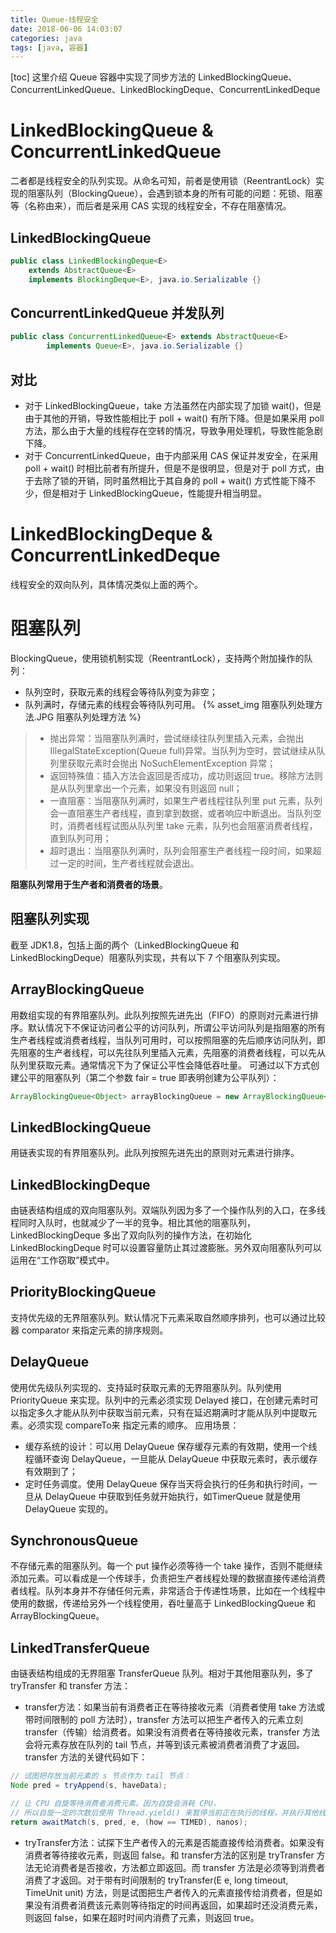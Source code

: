 ```yaml
---
title: Queue-线程安全
date: 2018-06-06 14:03:07
categories: java
tags: [java, 容器]
---
```

[toc]
这里介绍 Queue 容器中实现了同步方法的 LinkedBlockingQueue、ConcurrentLinkedQueue、LinkedBlockingDeque、ConcurrentLinkedDeque

# LinkedBlockingQueue & ConcurrentLinkedQueue
二者都是线程安全的队列实现。从命名可知，前者是使用锁（ReentrantLock）实现的阻塞队列（BlockingQueue），会遇到锁本身的所有可能的问题：死锁、阻塞等（名称由来），而后者是采用 CAS 实现的线程安全，不存在阻塞情况。

## LinkedBlockingQueue
```java
public class LinkedBlockingDeque<E>
    extends AbstractQueue<E>
    implements BlockingDeque<E>, java.io.Serializable {}
```

## ConcurrentLinkedQueue 并发队列
```java
public class ConcurrentLinkedQueue<E> extends AbstractQueue<E>
        implements Queue<E>, java.io.Serializable {}
```

## 对比
* 对于 LinkedBlockingQueue，take 方法虽然在内部实现了加锁 wait()，但是由于其他的开销，导致性能相比于 poll + wait() 有所下降。但是如果采用 poll 方法，那么由于大量的线程存在空转的情况，导致争用处理机，导致性能急剧下降。
* 对于 ConcurrentLinkedQueue，由于内部采用 CAS 保证并发安全，在采用 poll + wait() 时相比前者有所提升，但是不是很明显，但是对于 poll 方式，由于去除了锁的开销，同时虽然相比于其自身的 poll + wait() 方式性能下降不少，但是相对于 LinkedBlockingQueue，性能提升相当明显。


# LinkedBlockingDeque & ConcurrentLinkedDeque
线程安全的双向队列，具体情况类似上面的两个。


# 阻塞队列
BlockingQueue，使用锁机制实现（ReentrantLock），支持两个附加操作的队列：
* 队列空时，获取元素的线程会等待队列变为非空；
* 队列满时，存储元素的线程会等待队列可用。
{% asset_img 阻塞队列处理方法.JPG 阻塞队列处理方法 %}

>* 抛出异常：当阻塞队列满时，尝试继续往队列里插入元素，会抛出 IllegalStateException(Queue full)异常。当队列为空时，尝试继续从队列里获取元素时会抛出 NoSuchElementException 异常；
>* 返回特殊值：插入方法会返回是否成功，成功则返回 true。移除方法则是从队列里拿出一个元素，如果没有则返回 null；
>* 一直阻塞：当阻塞队列满时，如果生产者线程往队列里 put 元素，队列会一直阻塞生产者线程，直到拿到数据，或者响应中断退出。当队列空时，消费者线程试图从队列里 take 元素，队列也会阻塞消费者线程，直到队列可用；
>* 超时退出：当阻塞队列满时，队列会阻塞生产者线程一段时间，如果超过一定的时间，生产者线程就会退出。

**阻塞队列常用于生产者和消费者的场景**。

## 阻塞队列实现
截至 JDK1.8，包括上面的两个（LinkedBlockingQueue 和 LinkedBlockingDeque）阻塞队列实现，共有以下 7 个阻塞队列实现。

## ArrayBlockingQueue
用数组实现的有界阻塞队列。此队列按照先进先出（FIFO）的原则对元素进行排序。默认情况下不保证访问者公平的访问队列，所谓公平访问队列是指阻塞的所有生产者线程或消费者线程，当队列可用时，可以按照阻塞的先后顺序访问队列，即先阻塞的生产者线程，可以先往队列里插入元素，先阻塞的消费者线程，可以先从队列里获取元素。通常情况下为了保证公平性会降低吞吐量。
可通过以下方式创建公平的阻塞队列（第二个参数 fair = true 即表明创建为公平队列）：
```java
ArrayBlockingQueue<Object> arrayBlockingQueue = new ArrayBlockingQueue<>(100, true);
```

## LinkedBlockingQueue
用链表实现的有界阻塞队列。此队列按照先进先出的原则对元素进行排序。

## LinkedBlockingDeque
由链表结构组成的双向阻塞队列。双端队列因为多了一个操作队列的入口，在多线程同时入队时，也就减少了一半的竞争。相比其他的阻塞队列，LinkedBlockingDeque 多出了双向队列的操作方法，在初始化 LinkedBlockingDeque 时可以设置容量防止其过渡膨胀。另外双向阻塞队列可以运用在“工作窃取”模式中。

## PriorityBlockingQueue
支持优先级的无界阻塞队列。默认情况下元素采取自然顺序排列，也可以通过比较器 comparator 来指定元素的排序规则。

## DelayQueue
使用优先级队列实现的、支持延时获取元素的无界阻塞队列。队列使用 PriorityQueue 来实现。队列中的元素必须实现 Delayed 接口，在创建元素时可以指定多久才能从队列中获取当前元素，只有在延迟期满时才能从队列中提取元素。必须实现 compareTo来 指定元素的顺序。
应用场景：
* 缓存系统的设计：可以用 DelayQueue 保存缓存元素的有效期，使用一个线程循环查询 DelayQueue，一旦能从 DelayQueue 中获取元素时，表示缓存有效期到了；
* 定时任务调度。使用 DelayQueue 保存当天将会执行的任务和执行时间，一旦从 DelayQueue 中获取到任务就开始执行，如TimerQueue 就是使用 DelayQueue 实现的。

## SynchronousQueue
不存储元素的阻塞队列。每一个 put 操作必须等待一个 take 操作，否则不能继续添加元素。可以看成是一个传球手，负责把生产者线程处理的数据直接传递给消费者线程。队列本身并不存储任何元素，非常适合于传递性场景，比如在一个线程中使用的数据，传递给另外一个线程使用，吞吐量高于 LinkedBlockingQueue 和 ArrayBlockingQueue。

## LinkedTransferQueue
由链表结构组成的无界阻塞 TransferQueue 队列。相对于其他阻塞队列，多了 tryTransfer 和 transfer 方法：
* transfer方法：如果当前有消费者正在等待接收元素（消费者使用 take 方法或带时间限制的 poll 方法时），transfer 方法可以把生产者传入的元素立刻 transfer（传输）给消费者。如果没有消费者在等待接收元素，transfer 方法会将元素存放在队列的 tail 节点，并等到该元素被消费者消费了才返回。transfer 方法的关键代码如下：
```java
// 试图把存放当前元素的 s 节点作为 tail 节点：
Node pred = tryAppend(s, haveData);

// 让 CPU 自旋等待消费者消费元素。因为自旋会消耗 CPU，
// 所以自旋一定的次数后使用 Thread.yield() 来暂停当前正在执行的线程，并执行其他线程：
return awaitMatch(s, pred, e, (how == TIMED), nanos);
```
* tryTransfer方法：试探下生产者传入的元素是否能直接传给消费者。如果没有消费者等待接收元素，则返回 false。和 transfer方法的区别是 tryTransfer 方法无论消费者是否接收，方法都立即返回。而 transfer 方法是必须等到消费者消费了才返回。对于带有时间限制的 tryTransfer(E e, long timeout, TimeUnit unit) 方法，则是试图把生产者传入的元素直接传给消费者，但是如果没有消费者消费该元素则等待指定的时间再返回，如果超时还没消费元素，则返回 false，如果在超时时间内消费了元素，则返回 true。